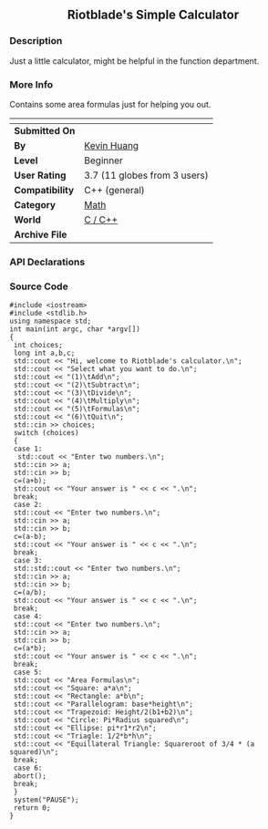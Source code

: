 ﻿<div align="center">

## Riotblade's Simple Calculator


</div>

### Description

Just a little calculator, might be helpful in the function department.
 
### More Info
 
Contains some area formulas just for helping you out.


<span>             |<span>
---                |---
**Submitted On**   |
**By**             |[Kevin Huang](https://github.com/Planet-Source-Code/PSCIndex/blob/master/ByAuthor/kevin-huang.md)
**Level**          |Beginner
**User Rating**    |3.7 (11 globes from 3 users)
**Compatibility**  |C\+\+ \(general\)
**Category**       |[Math](https://github.com/Planet-Source-Code/PSCIndex/blob/master/ByCategory/math__3-12.md)
**World**          |[C / C\+\+](https://github.com/Planet-Source-Code/PSCIndex/blob/master/ByWorld/c-c.md)
**Archive File**   |[](https://github.com/Planet-Source-Code/kevin-huang-riotblade-s-simple-calculator__3-6196/archive/master.zip)

### API Declarations

<iostream>


### Source Code

```
#include <iostream>
#include <stdlib.h>
using namespace std;
int main(int argc, char *argv[])
{
 int choices;
 long int a,b,c;
 std::cout << "Hi, welcome to Riotblade's calculator.\n";
 std::cout << "Select what you want to do.\n";
 std::cout << "(1)\tAdd\n";
 std::cout << "(2)\tSubtract\n";
 std::cout << "(3)\tDivide\n";
 std::cout << "(4)\tMultiply\n";
 std::cout << "(5)\tFormulas\n";
 std::cout << "(6)\tQuit\n";
 std::cin >> choices;
 switch (choices)
 {
 case 1:
  std::cout << "Enter two numbers.\n";
 std::cin >> a;
 std::cin >> b;
 c=(a+b);
 std::cout << "Your answer is " << c << ".\n";
 break;
 case 2:
 std::cout << "Enter two numbers.\n";
 std::cin >> a;
 std::cin >> b;
 c=(a-b);
 std::cout << "Your answer is " << c << ".\n";
 break;
 case 3:
 std::std::cout << "Enter two numbers.\n";
 std::cin >> a;
 std::cin >> b;
 c=(a/b);
 std::cout << "Your answer is " << c << ".\n";
 break;
 case 4:
 std::cout << "Enter two numbers.\n";
 std::cin >> a;
 std::cin >> b;
 c=(a*b);
 std::cout << "Your answer is " << c << ".\n";
 break;
 case 5:
 std::cout << "Area Formulas\n";
 std::cout << "Square: a*a\n";
 std::cout << "Rectangle: a*b\n";
 std::cout << "Parallelogram: base*height\n";
 std::cout << "Trapezoid: Height/2(b1+b2)\n";
 std::cout << "Circle: Pi*Radius squared\n";
 std::cout << "Ellipse: pi*r1*r2\n";
 std::cout << "Triagle: 1/2*b*h\n";
 std::cout << "Equillateral Triangle: Squareroot of 3/4 * (a squared)\n";
 break;
 case 6:
 abort();
 break;
 }
 system("PAUSE");
 return 0;
}
```

